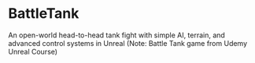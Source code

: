 # BattleTank
An open-world head-to-head tank fight with simple AI, terrain, and advanced control systems in Unreal (Note: Battle Tank game from Udemy Unreal Course)
